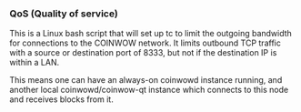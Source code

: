 ### QoS (Quality of service) ###

This is a Linux bash script that will set up tc to limit the outgoing bandwidth for connections to the COINWOW network. It limits outbound TCP traffic with a source or destination port of 8333, but not if the destination IP is within a LAN.

This means one can have an always-on coinwowd instance running, and another local coinwowd/coinwow-qt instance which connects to this node and receives blocks from it.
